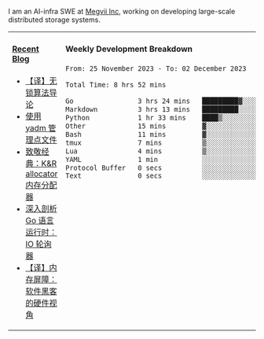 I am an AI-infra SWE at [Megvii Inc](https://en.megvii.com/), working on developing large-scale distributed storage systems.

<table width="960px">
<tr>
<td valign="top" width="50%">

#### <a href="https://www.kongjun18.me" target="_blank">Recent Blog</a>

<!-- BLOG-POST-LIST:START -->
- [【译】无锁算法导论](https://kongjun18.github.io/posts/2023/07/14/)
- [使用 yadm 管理点文件](https://kongjun18.github.io/posts/2023/04/07/)
- [致敬经典：K&amp;R allocator 内存分配器](https://kongjun18.github.io/posts/2022/12/12/)
- [深入剖析 Go 语言运行时：IO 轮询器](https://kongjun18.github.io/posts/2022/11/21/)
- [【译】内存屏障：软件黑客的硬件视角](https://kongjun18.github.io/posts/2022/11/03/)
<!-- BLOG-POST-LIST:END -->

</td>
<td valign="top" width="50%">

#### Weekly Development Breakdown

<!--START_SECTION:waka-->

```txt
From: 25 November 2023 - To: 02 December 2023

Total Time: 8 hrs 52 mins

Go                3 hrs 24 mins   █████████▓░░░░░░░░░░░░░░░   38.45 %
Markdown          3 hrs 13 mins   █████████░░░░░░░░░░░░░░░░   36.27 %
Python            1 hr 33 mins    ████▒░░░░░░░░░░░░░░░░░░░░   17.49 %
Other             15 mins         ▓░░░░░░░░░░░░░░░░░░░░░░░░   02.95 %
Bash              11 mins         ▓░░░░░░░░░░░░░░░░░░░░░░░░   02.21 %
tmux              7 mins          ▒░░░░░░░░░░░░░░░░░░░░░░░░   01.32 %
Lua               4 mins          ▒░░░░░░░░░░░░░░░░░░░░░░░░   00.83 %
YAML              1 min           ░░░░░░░░░░░░░░░░░░░░░░░░░   00.29 %
Protocol Buffer   0 secs          ░░░░░░░░░░░░░░░░░░░░░░░░░   00.18 %
Text              0 secs          ░░░░░░░░░░░░░░░░░░░░░░░░░   00.02 %
```

<!--END_SECTION:waka-->
</td>
</tr>

</table>
